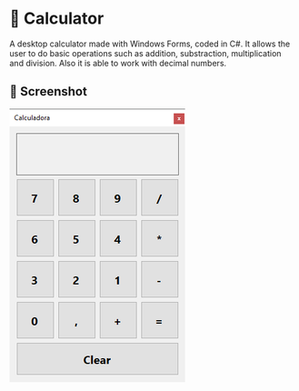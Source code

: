 # 🧮 Calculator
A desktop calculator made with Windows Forms, coded in C#. It allows the user to do basic operations such as addition, substraction, multiplication and division. Also it is able to work with decimal numbers.

## 📸 Screenshot
![App screenshot](https://github.com/alperonoberto/Calculator/blob/main/screenshot.png?raw=true)
